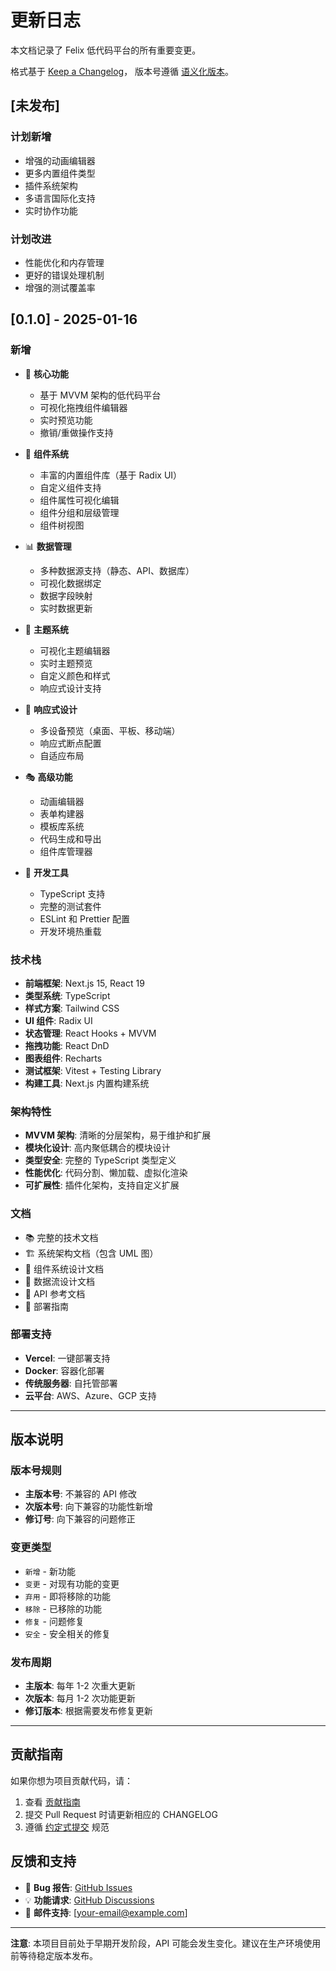 # 更新日志

本文档记录了 Felix 低代码平台的所有重要变更。

格式基于 [Keep a Changelog](https://keepachangelog.com/zh-CN/1.0.0/)，
版本号遵循 [语义化版本](https://semver.org/lang/zh-CN/)。

## [未发布]

### 计划新增
- 增强的动画编辑器
- 更多内置组件类型
- 插件系统架构
- 多语言国际化支持
- 实时协作功能

### 计划改进
- 性能优化和内存管理
- 更好的错误处理机制
- 增强的测试覆盖率

## [0.1.0] - 2025-01-16

### 新增
- 🎉 **核心功能**
  - 基于 MVVM 架构的低代码平台
  - 可视化拖拽组件编辑器
  - 实时预览功能
  - 撤销/重做操作支持

- 🧩 **组件系统**
  - 丰富的内置组件库（基于 Radix UI）
  - 自定义组件支持
  - 组件属性可视化编辑
  - 组件分组和层级管理
  - 组件树视图

- 📊 **数据管理**
  - 多种数据源支持（静态、API、数据库）
  - 可视化数据绑定
  - 数据字段映射
  - 实时数据更新

- 🎨 **主题系统**
  - 可视化主题编辑器
  - 实时主题预览
  - 自定义颜色和样式
  - 响应式设计支持

- 📱 **响应式设计**
  - 多设备预览（桌面、平板、移动端）
  - 响应式断点配置
  - 自适应布局

- 🎭 **高级功能**
  - 动画编辑器
  - 表单构建器
  - 模板库系统
  - 代码生成和导出
  - 组件库管理器

- 🔧 **开发工具**
  - TypeScript 支持
  - 完整的测试套件
  - ESLint 和 Prettier 配置
  - 开发环境热重载

### 技术栈
- **前端框架**: Next.js 15, React 19
- **类型系统**: TypeScript
- **样式方案**: Tailwind CSS
- **UI 组件**: Radix UI
- **状态管理**: React Hooks + MVVM
- **拖拽功能**: React DnD
- **图表组件**: Recharts
- **测试框架**: Vitest + Testing Library
- **构建工具**: Next.js 内置构建系统

### 架构特性
- **MVVM 架构**: 清晰的分层架构，易于维护和扩展
- **模块化设计**: 高内聚低耦合的模块设计
- **类型安全**: 完整的 TypeScript 类型定义
- **性能优化**: 代码分割、懒加载、虚拟化渲染
- **可扩展性**: 插件化架构，支持自定义扩展

### 文档
- 📚 完整的技术文档
- 🏗️ 系统架构文档（包含 UML 图）
- 🧩 组件系统设计文档
- 🔄 数据流设计文档
- 📖 API 参考文档
- 🚀 部署指南

### 部署支持
- **Vercel**: 一键部署支持
- **Docker**: 容器化部署
- **传统服务器**: 自托管部署
- **云平台**: AWS、Azure、GCP 支持

---

## 版本说明

### 版本号规则
- **主版本号**: 不兼容的 API 修改
- **次版本号**: 向下兼容的功能性新增
- **修订号**: 向下兼容的问题修正

### 变更类型
- `新增` - 新功能
- `变更` - 对现有功能的变更
- `弃用` - 即将移除的功能
- `移除` - 已移除的功能
- `修复` - 问题修复
- `安全` - 安全相关的修复

### 发布周期
- **主版本**: 每年 1-2 次重大更新
- **次版本**: 每月 1-2 次功能更新
- **修订版本**: 根据需要发布修复更新

---

## 贡献指南

如果你想为项目贡献代码，请：

1. 查看 [贡献指南](./CONTRIBUTING.md)
2. 提交 Pull Request 时请更新相应的 CHANGELOG
3. 遵循 [约定式提交](https://www.conventionalcommits.org/zh-hans/v1.0.0/) 规范

## 反馈和支持

- 🐛 **Bug 报告**: [GitHub Issues](https://github.com/your-username/felix-lowcode-platform/issues)
- 💡 **功能请求**: [GitHub Discussions](https://github.com/your-username/felix-lowcode-platform/discussions)
- 📧 **邮件支持**: [your-email@example.com]

---

**注意**: 本项目目前处于早期开发阶段，API 可能会发生变化。建议在生产环境使用前等待稳定版本发布。